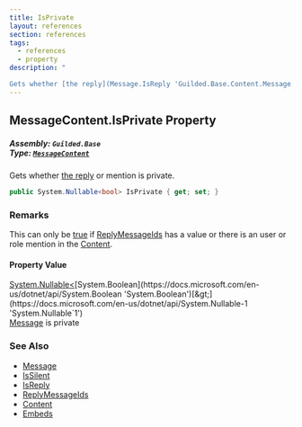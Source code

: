 ```yaml
---
title: IsPrivate
layout: references
section: references
tags:
  - references
  - property
description: "

Gets whether [the reply](Message.IsReply 'Guilded.Base.Content.Message.IsReply') or mention is private."
---
```


## MessageContent.IsPrivate Property
##### **Assembly:** `Guilded.Base`<br/>**Type:** [`MessageContent`](MessageContent 'Guilded.Base.Content.MessageContent')

Gets whether [the reply](Message.IsReply 'Guilded.Base.Content.Message.IsReply') or mention is private.

```csharp
public System.Nullable<bool> IsPrivate { get; set; }
```

### Remarks
  
This can only be [true](https://docs.microsoft.com/en-us/dotnet/csharp/language-reference/builtin-types/bool 'https://docs.microsoft.com/en-us/dotnet/csharp/language-reference/builtin-types/bool') if [ReplyMessageIds](Message.ReplyMessageIds 'Guilded.Base.Content.Message.ReplyMessageIds') has a value or there is an user or role mention in the [Content](Message.Content 'Guilded.Base.Content.Message.Content').

#### Property Value
[System.Nullable&lt;](https://docs.microsoft.com/en-us/dotnet/api/System.Nullable-1 'System.Nullable`1')[System.Boolean](https://docs.microsoft.com/en-us/dotnet/api/System.Boolean 'System.Boolean')[&gt;](https://docs.microsoft.com/en-us/dotnet/api/System.Nullable-1 'System.Nullable`1')  
[Message](Message 'Guilded.Base.Content.Message') is private

### See Also
- [Message](Message 'Guilded.Base.Content.Message')
- [IsSilent](Message.IsSilent 'Guilded.Base.Content.Message.IsSilent')
- [IsReply](Message.IsReply 'Guilded.Base.Content.Message.IsReply')
- [ReplyMessageIds](Message.ReplyMessageIds 'Guilded.Base.Content.Message.ReplyMessageIds')
- [Content](Message.Content 'Guilded.Base.Content.Message.Content')
- [Embeds](Message.Embeds 'Guilded.Base.Content.Message.Embeds')